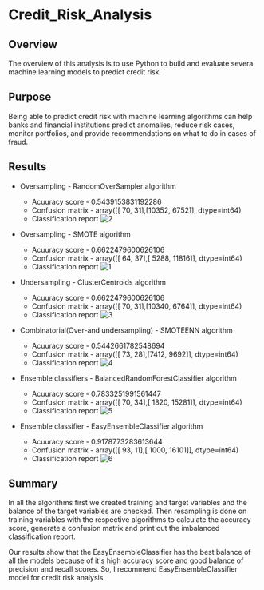# Credit_Risk_Analysis

## Overview
The overview of this analysis is to use Python to build and evaluate several machine learning models to predict credit risk. 

## Purpose
Being able to predict credit risk with machine learning algorithms can help banks and financial institutions predict anomalies, reduce risk cases, monitor portfolios, and provide recommendations on what to do in cases of fraud.

## Results
  - Oversampling - RandomOverSampler algorithm
     - Acuuracy score - 0.5439153831192286
     - Confusion matrix - array([[   70,    31],[10352,  6752]], dtype=int64)
     - Classification report
    ![2](https://user-images.githubusercontent.com/95719819/166175652-06ee1e8b-5060-4a1b-890a-b91f61016b7b.png)

  - Oversampling - SMOTE algorithm
     - Acuuracy score - 0.6622479600626106
     - Confusion matrix - array([[   64,    37],[ 5288, 11816]], dtype=int64)
     - Classification report
    ![1](https://user-images.githubusercontent.com/95719819/166175629-5e5c2d57-6f0b-4680-82ae-fee54f286aea.png)

  - Undersampling - ClusterCentroids algorithm
     - Acuuracy score - 0.6622479600626106
     - Confusion matrix - array([[   70,    31],[10340,  6764]], dtype=int64)
     - Classification report
    ![3](https://user-images.githubusercontent.com/95719819/166175691-51c6aa63-7f19-43c9-a2c9-0a725e8c8828.png)

  - Combinatorial(Over-and undersampling) - SMOTEENN algorithm
     - Acuuracy score - 0.5442661782548694
     - Confusion matrix - array([[  73,   28],[7412, 9692]], dtype=int64)
     - Classification report
    ![4](https://user-images.githubusercontent.com/95719819/166175709-9cd7df9a-4b05-418e-a888-c879602d1c0a.png)

  - Ensemble classifiers - BalancedRandomForestClassifier algorithm
     - Acuuracy score - 0.7833251991561447
     - Confusion matrix - array([[   70,    34],[ 1820, 15281]], dtype=int64)
     - Classification report
    ![5](https://user-images.githubusercontent.com/95719819/166175724-6f238b8c-b53f-4ff3-8d4e-a6ba6d2e630e.png)

  - Ensemble classifier - EasyEnsembleClassifier algorithm
     - Acuuracy score - 0.9178773283613644
     - Confusion matrix - array([[   93,    11],[ 1000, 16101]], dtype=int64)
     - Classification report
  ![6](https://user-images.githubusercontent.com/95719819/166175738-69c16aec-3243-4ea7-b33e-e6c9bc1fdd5c.png)

## Summary
In all the algorithms first we created training and target variables and the balance of the target variables are checked. Then resampling is done on training variables with the respective algorithms to calculate the accuracy score, generate a confusion matrix and print out the imbalanced classification report.

Our results show that the EasyEnsembleClassifier has the best balance of all the models because of it's high accuracy score and good balance of precision and recall scores. So, I recommend EasyEnsembleClassifier model for credit risk analysis.
